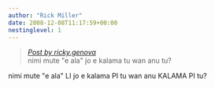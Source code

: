 ```yaml
---
author: "Rick Miller"
date: 2008-12-08T11:17:59+00:00
nestinglevel: 1
---
```

> [_Post by ricky.genova_](/CeJZt1jf/kalama-tu-wan-anu-tu#post1)  
> nimi mute "e ala" jo e kalama tu wan anu tu?  
> 

nimi mute "e ala" LI jo e kalama PI tu wan anu KALAMA PI tu?